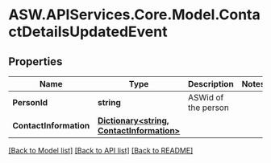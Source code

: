 
# ASW.APIServices.Core.Model.ContactDetailsUpdatedEvent

## Properties

Name | Type | Description | Notes
------------ | ------------- | ------------- | -------------
**PersonId** | **string** | ASWid of the person | 
**ContactInformation** | [**Dictionary&lt;string, ContactInformation&gt;**](ContactInformation.md) |  | 

[[Back to Model list]](../README.md#documentation-for-models)
[[Back to API list]](../README.md#documentation-for-api-endpoints)
[[Back to README]](../README.md)

